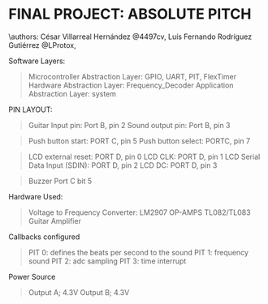 ﻿# FINAL PROJECT: ABSOLUTE PITCH
\authors: César Villarreal Hernández         @4497cv,
	      Luís Fernando Rodríguez Gutiérrez  @LProtox,


Software Layers:
> Microcontroller Abstraction Layer: GPIO, UART, PIT, FlexTimer
> Hardware Abstraction Layer: Frequency_Decoder
> Application Abstraction Layer: system

PIN LAYOUT:
> Guitar Input pin: Port B, pin 2
> Sound output pin: Port B, pin 3
	
> Push button start: PORT C, pin 5
> Push button select: PORTC, pin 7

> LCD external reset: PORT D, pin 0
> LCD CLK: PORT D, pin 1
> LCD Serial Data Input (SDIN): PORT D, pin 2
> LCD DC: PORT D, pin 3

> Buzzer Port C bit 5

Hardware Used:
> Voltage to Frequency Converter: LM2907
> OP-AMPS TL082/TL083
> Guitar Amplifier

Callbacks configured
> PIT 0: defines the beats per second to the sound
> PIT 1: frequency sound
> PIT 2: adc sampling
> PIT 3: time interrupt

Power Source
>Output A; 4.3V
>Output B; 4.3V
